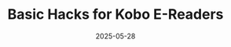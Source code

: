 ---
title: Basic Hacks for Kobo E-Readers 
date: 2025-05-28
updated: 2025-05-28
extra: 
    url: https://www.linux-magazine.com/Online/Features/Basic-Hacks-for-Kobo-E-Readers
---